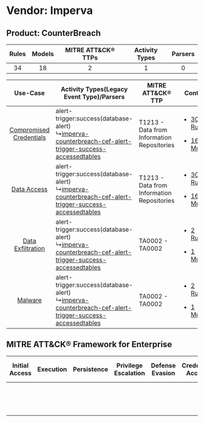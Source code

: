 Vendor: Imperva
===============
Product: CounterBreach
----------------------
| Rules | Models | MITRE ATT&CK® TTPs | Activity Types | Parsers |
|:-----:|:------:|:------------------:|:--------------:|:-------:|
|  34   |   18   |         2          |       1        |    0    |

|    Use-Case    | Activity Types(Legacy Event Type)/Parsers    | MITRE ATT&CK® TTP    | Content    |
|:----:| ---- | ---- | ---- |
| [Compromised Credentials](../../../UseCases/uc_compromised_credentials.md) |  alert-trigger:success(database-alert)<br> ↳[imperva-counterbreach-cef-alert-trigger-success-accessedtables](Ps/pC_impervacounterbreachcefalerttriggersuccessaccessedtables.md)<br> | T1213 - Data from Information Repositories<br> | [<ul><li>30 Rules</li></ul><ul><li>16 Models</li></ul>](RM/r_m_imperva_counterbreach_Compromised_Credentials.md) |
|    [Data Access](../../../UseCases/uc_data_access.md)    |  alert-trigger:success(database-alert)<br> ↳[imperva-counterbreach-cef-alert-trigger-success-accessedtables](Ps/pC_impervacounterbreachcefalerttriggersuccessaccessedtables.md)<br> | T1213 - Data from Information Repositories<br> | [<ul><li>30 Rules</li></ul><ul><li>16 Models</li></ul>](RM/r_m_imperva_counterbreach_Data_Access.md)    |
|       [Data Exfiltration](../../../UseCases/uc_data_exfiltration.md)       |  alert-trigger:success(database-alert)<br> ↳[imperva-counterbreach-cef-alert-trigger-success-accessedtables](Ps/pC_impervacounterbreachcefalerttriggersuccessaccessedtables.md)<br> | TA0002 - TA0002<br>    | [<ul><li>2 Rules</li></ul><ul><li>1 Models</li></ul>](RM/r_m_imperva_counterbreach_Data_Exfiltration.md)         |
|    [Malware](../../../UseCases/uc_malware.md)    |  alert-trigger:success(database-alert)<br> ↳[imperva-counterbreach-cef-alert-trigger-success-accessedtables](Ps/pC_impervacounterbreachcefalerttriggersuccessaccessedtables.md)<br> | TA0002 - TA0002<br>    | [<ul><li>2 Rules</li></ul><ul><li>1 Models</li></ul>](RM/r_m_imperva_counterbreach_Malware.md)    |

MITRE ATT&CK® Framework for Enterprise
--------------------------------------
| Initial Access | Execution | Persistence | Privilege Escalation | Defense Evasion | Credential Access | Discovery | Lateral Movement | Collection                                                                              | Command and Control | Exfiltration | Impact |
| -------------- | --------- | ----------- | -------------------- | --------------- | ----------------- | --------- | ---------------- | --------------------------------------------------------------------------------------- | ------------------- | ------------ | ------ |
|                |           |             |                      |                 |                   |           |                  | [Data from Information Repositories](https://attack.mitre.org/techniques/T1213)<br><br> |                     |              |        |